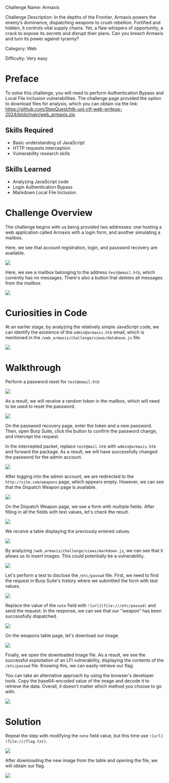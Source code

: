 Challenge Name: Armaxis

Challenge Description: In the depths of the Frontier, Armaxis powers the enemy’s dominance, dispatching weapons to crush rebellion. Fortified and hidden, it controls vital supply chains. Yet, a flaw whispers of opportunity, a crack to expose its secrets and disrupt their plans. Can you breach Armaxis and turn its power against tyranny?

Category: Web

Difficulty: Very easy

# Preface

To solve this challenge, you will need to perform Authentication Bypass and Local File Inclusion vulnerabilities. The challenge page provided the option to download files for analysis, which you can obtain via the link: https://github.com/StepQuest/htb-uni-ctf-web-writeup-2024/blob/main/web_armaxis.zip

## Skills Required

* Basic understanding of JavaScript
* HTTP requests interception
* Vulnerability research skills

## Skills Learned

* Analyzing JavaScript code
* Login Authentication Bypass
* Markdown Local File Inclusion

# Challenge Overview

The challenge begins with us being provided two addresses: one hosting a web application called Armaxis with a login form, and another simulating a mailbox.

Here, we see that account registration, login, and password recovery are available.

![](assets/armaxis.png)

Here, we see a mailbox belonging to the address `test@email.htb`, which currently has no messages. There's also a button that deletes all messages from the mailbox.

![](assets/mailinbox.png)

# Curiosities in Code

At an earlier stage, by analyzing the relatively simple JavaScript code, we can identify the existence of the `admin@armaxis.htb` email, which is mentioned in the `/web_armaxis/challenge/views/database.js` file.

![](assets/admin_mail.png)

# Walkthrough

Perform a password reset for `test@email.htb`

![](assets/reset_password.png)

As a result, we will receive a random token in the mailbox, which will need to be used to reset the password.

![](assets/password_token.png)

On the password recovery page, enter the token and a new password. Then, open Burp Suite, click the button to confirm the password change, and intercept the request.

In the intercepted packet, replace `test@mail.htb` with `admin@armaxis.htb`  and forward the package. As a result, we will have successfully changed the password for the admin account.

![](assets/chane_testmail_to_admimail.png)

After logging into the admin account, we are redirected to the `http://site.com/weapons` page, which appears empty. However, we can see that the Dispatch Weapon page is available.

![](assets/admin_panel.png)

On the Dispatch Weapon page, we see a form with multiple fields. After filling in all the fields with test values, let's check the result.

![](assets/filled_test_form.png)

We receive a table displaying the previously entered values.

![](assets/test_table_row.png)

By analyzing `/web_armaxis/challenge/views/markdown.js`, we can see that it allows us to insert images. This could potentially be a vulnerability. 

![](assets/markdown_url.png)

Let's perform a test to disclose the `/etc/passwd` file. First, we need to find the request in Burp Suite's history where we submitted the form with test values.

![](assets/test_request_preedit.png)

Replace the value of the `note` field with `![url](file:///etc/passwd)` and send the request. In the response, we can see that our "weapon" has been successfully dispatched.

![](assets/url_etc_passwd.png)

On the weapons table page, let's download our image.

![](assets/img_etc_passwd.png)

Finally, we open the downloaded image file. As a result, we see the successful exploitation of an LFI vulnerability, displaying the contents of the `/etc/passwd` file. Knowing this, we can easily retrieve our flag.

You can take an alternative approach by using the browser's developer tools. Copy the base64-encoded value of the image and decode it to retrieve the data. Overall, it doesn't matter which method you choose to go with.

![](assets/etc_passwd.png)


# Solution

Repeat the step with modifying the `note` field value, but this time use `![url](file:///flag.txt)`.

![](assets/url_flag.png)


After downloading the new image from the table and opening the file, we will obtain our flag.

![](assets/flag.png)
